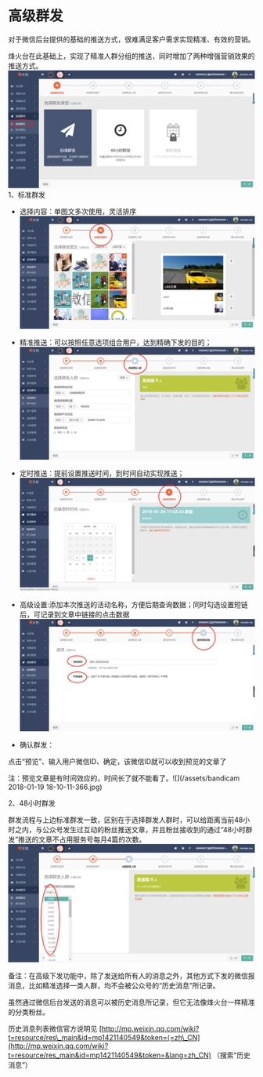 # 高级群发

对于微信后台提供的基础的推送方式，很难满足客户需求实现精准、有效的营销。

烽火台在此基础上，实现了精准人群分组的推送，同时增加了两种增强营销效果的推送方式。![](/assets/1516355060%281%29.png)1、标准群发

* 选择内容：单图文多次使用，灵活排序![](/assets/import.png)

* 精准推送：可以按照任意选项组合用户，达到精确下发的目的；![](/assets/1516356291%281%29.png)

* 定时推送：提前设置推送时间，到时间自动实现推送；![](/assets/1516592656.png)

* 高级设置:添加本次推送的活动名称，方便后期查询数据；同时勾选设置短链后，可记录到文章中链接的点击数据![](/assets/1516593000%281%29.jpg)

* 确认群发：

点击“预览”、输入用户微信ID、确定，该微信ID就可以收到预览的文章了

注：预览文章是有时间效应的，时间长了就不能看了。![](/assets/bandicam 2018-01-19 18-10-11-366.jpg)

2、48小时群发

群发流程与上边标准群发一致，区别在于选择群发人群时，可以给距离当前48小时之内，与公众号发生过互动的粉丝推送文章，并且粉丝接收到的通过“48小时群发”推送的文章不占用服务号每月4篇的次数。![](/assets/1516357023%281%29.png)

备注：在高级下发功能中，除了发送给所有人的消息之外，其他方式下发的微信报消息，比如精准选择一类人群，均不会被公众号的“历史消息”所记录。

虽然通过微信后台发送的消息可以被历史消息所记录，但它无法像烽火台一样精准的分类粉丝。

历史消息列表微信官方说明见 [http://mp.weixin.qq.com/wiki?t=resource/res\_main&id=mp1421140549&token=⟨=zh\_CN](http://mp.weixin.qq.com/wiki?t=resource/res_main&id=mp1421140549&token=&lang=zh_CN) （搜索“历史消息”）

